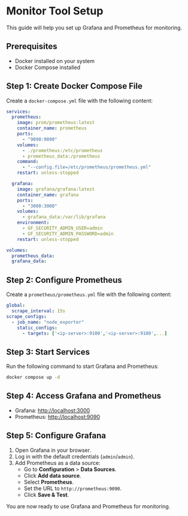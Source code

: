 # Monitor Tool Setup

This guide will help you set up Grafana and Prometheus for monitoring.

## Prerequisites

- Docker installed on your system
- Docker Compose installed

## Step 1: Create Docker Compose File

Create a `docker-compose.yml` file with the following content:

```yaml
services:
  prometheus:
    image: prom/prometheus:latest
    container_name: prometheus
    ports:
      - "9090:9090"
    volumes:
      - ./prometheus:/etc/prometheus
      - prometheus_data:/prometheus
    command:
      - "--config.file=/etc/prometheus/prometheus.yml"
    restart: unless-stopped

  grafana:
    image: grafana/grafana:latest
    container_name: grafana
    ports:
      - "3000:3000"
    volumes:
      - grafana_data:/var/lib/grafana
    environment:
      - GF_SECURITY_ADMIN_USER=admin
      - GF_SECURITY_ADMIN_PASSWORD=admin
    restart: unless-stopped

volumes:
  prometheus_data:
  grafana_data:
```

## Step 2: Configure Prometheus

Create a `prometheus/prometheus.yml` file with the following content:

```yaml
global:
  scrape_interval: 15s
scrape_configs:
  - job_name: "node_exporter"
    static_configs:
      - targets: ['<ip-server>:9100','<ip-server>:9100',...]
```

## Step 3: Start Services

Run the following command to start Grafana and Prometheus:

```sh
docker compose up -d
```

## Step 4: Access Grafana and Prometheus

- Grafana: [http://localhost:3000](http://localhost:3000)
- Prometheus: [http://localhost:9090](http://localhost:9090)

## Step 5: Configure Grafana

1. Open Grafana in your browser.
2. Log in with the default credentials (`admin`/`admin`).
3. Add Prometheus as a data source:
     - Go to **Configuration** > **Data Sources**.
     - Click **Add data source**.
     - Select **Prometheus**.
     - Set the URL to `http://prometheus:9090`.
     - Click **Save & Test**.

You are now ready to use Grafana and Prometheus for monitoring.
